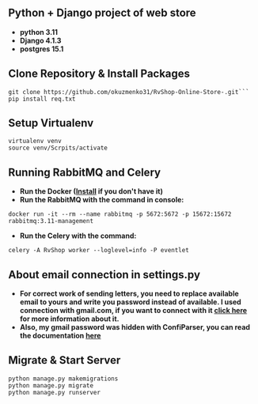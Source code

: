 ## Python + Django project of web store

- **python 3.11**
- **Django 4.1.3**
- **postgres 15.1**

## Clone Repository & Install Packages

```
git clone https://github.com/okuzmenko31/RvShop-Online-Store-.git```
pip install req.txt
```

## Setup Virtualenv

````
virtualenv venv
source venv/Scrpits/activate
````

## Running RabbitMQ and Celery

- **Run the Docker ([Install](https://docs.docker.com/get-docker/) if you don't have it)**
- **Run the RabbitMQ with the command in console:**
````
docker run -it --rm --name rabbitmq -p 5672:5672 -p 15672:15672 rabbitmq:3.11-management
````
- **Run the Celery with the command:**
```
celery -A RvShop worker --loglevel=info -P eventlet
```

## About email connection in settings.py

- **For correct work of sending letters, you need to replace
  available email to yours and write you password instead of
  available. I used connection with gmail.com, if you want to
  connect with it [click here](https://support.google.com/mail/answer/7126229?hl=ru)
  for more information about it.**
- **Also, my gmail password was hidden with ConfiParser, you can
  read the documentation [here](https://docs.python.org/3/library/configparser.html#module-configparser)**

## Migrate & Start Server

```
python manage.py makemigrations
python manage.py migrate
python manage.py runserver
```
